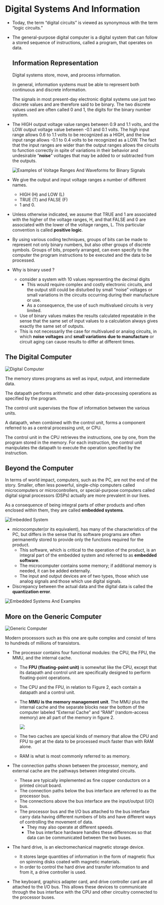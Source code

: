 # Digital Systems And Information

* Today, the term “digital circuits” is viewed as synonymous
  with the term “logic circuits.”
  
* The general-purpose digital computer is a digital system that can follow a stored
  sequence of instructions, called a program, that operates on data.
  
  ## Information Representation
  
  Digital systems store, move, and process information.
  
  In general, information systems must be able to represent both continuous and discrete information.
  
  The signals in most present-day electronic digital systems
  use just two discrete values and are therefore said to be binary. The two discrete
  values used are often called 0 and 1, the digits for the binary number system.
  
* The HIGH output voltage value ranges between 0.9 and 1.1 volts, and the LOW output voltage value between -0.1 and 0.1 volts. The high input range allows 0.6 to 1.1 volts to be recognized as a HIGH, and the low input range allows -0.1 to 0.4 volts to be recognized as a LOW. The fact that the input ranges are wider than the output ranges allows the circuits to function correctly in spite of variations in their behavior and undesirable “**noise**” voltages that may be added to or subtracted from the outputs.
  
  ![Examples of Voltage Ranges And Waveforms for Binary Signals](img/img1.png)
  
* We give the output and input voltage ranges a number of different names. 
  * HIGH (H) and LOW (L)
  * TRUE (T) and FALSE (F)
  * 1 and 0.
  
* Unless otherwise indicated,
  we assume that TRUE and 1 are associated with the higher of the voltage
  ranges, H, and that FALSE and 0 are associated with the lower of the voltage
  ranges, L. This particular convention is called **positive logic**.  

* By using various coding techniques,
  groups of bits can be made to represent not only binary numbers, but also other
  groups of discrete symbols. Groups of bits, properly arranged, can even specify to
  the computer the program instructions to be executed and the data to be processed.
  
* Why is binary used ?
    * consider a system with 10 values representing the decimal digits
        * This would
          require complex and costly electronic circuits, and the output still could be disturbed by small “noise” voltages or small variations in the circuits occurring during
          their manufacture or use.
        * As a consequence, the use of such multivalued circuits is
          very limited.  
    * Use of binary values makes the results calculated repeatable in the sense that the
      same set of input values to a calculation always gives exactly the same set of outputs.  
    * This is not necessarily the case for multivalued or analog circuits, in which
      **noise voltages** and **small variations** **due to manufacture** or circuit aging can cause
      results to differ at different times.  

## The Digital Computer
        
![Digital Computer](img/img2.png)        

The memory stores programs as well as input, output, and intermediate data.

The datapath performs arithmetic and other data-processing operations as specified by the program.

The control unit supervises the flow of information between the various units.

A datapath, when combined with the control unit, forms a component referred to as a
central processing unit, or CPU.

The control unit in the CPU retrieves the instructions, one by one, from the
program stored in the memory. For each instruction, the control unit manipulates
the datapath to execute the operation specified by the instruction.

## Beyond the Computer

In terms of world impact, computers, such as the PC, are not the end of the story.
Smaller, often less powerful, single-chip computers called microcomputers or
microcontrollers, or special-purpose computers called digital signal processors
(DSPs) actually are more prevalent in our lives.

As a consequence of
being integral parts of other products and often enclosed within them, they are
called **embedded systems**.

![Embedded System](img/img3.png)

* microcomputer(or its equivalent), has many of the characteristics of the PC, but differs in the sense that its software programs are often permanently stored to provide only the functions required for the product.
    * This software, which is critical to the operation of the
      product, is an integral part of the embedded system and referred to as **embedded
      software**.
    * The microcomputer contains some memory; if additional memory is needed, it can be added externally.  
    * The input and output devices are of two types, those which use analog signals and those which use digital signals.
* Discrepancy between the actual data and the digital data is called the **quantization error**.    

![Embedded Systems And Examples](img/img4.png)

## More on the Generic Computer

![Generic Computer](img/img5.png)


Modern processors such as this one are quite complex and consist of tens to hundreds of millions of transistors.
* The processor contains four functional modules: the CPU, the FPU, the MMU, and the internal cache.

    * The **FPU (floating-point unit)** is somewhat like the CPU, except that its datapath and control unit are specifically designed to perform floating-point operations.
    
    * The CPU and the FPU, in relation to Figure 2, each contain a datapath and a
      control unit.
      
    * The **MMU is the memory management unit**. The MMU plus the internal cache
      and the separate blocks near the bottom of the computer labeled “External Cache”
      and “RAM” (random-access memory) are all part of the memory in figure 2.
     
        ![](img/img2.png)
         
    * The two caches are special kinds of memory that allow the CPU and FPU to get at the
      data to be processed much faster than with RAM alone.  
    
    * RAM is what is most commonly referred to as memory.
* The connection paths shown between the processor, memory, and external
  cache are the pathways between integrated circuits.
    * These are typically implemented as fine copper conductors on a printed circuit board.
    * The connection paths below the bus interface are referred to as the processor bus.
    * The connections above the bus interface are the input/output (I/O) bus.
    * The processor bus and the I/O bus attached to the bus interface carry data having different numbers of bits and have different ways of controlling the movement of data.  
        * They may also operate at different speeds.
        * The bus interface hardware handles these differences so that data can be communicated between the two buses.  
* The hard drive, is an electromechanical magnetic storage device.        
    * It stores large quantities of information in the form of magnetic flux on spinning disks coated with magnetic materials.    
    * In order to control the hard drive and transfer information to and from it, a drive controller is used.  

* The keyboard, graphics adapter card, and drive controller card are all attached to the I/O bus. This allows these devices to communicate through the bus interface with the CPU and other circuitry connected to the processor buses.
      